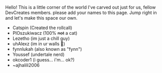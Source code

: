 Hello! This is a little corner of the world I've carved out just for us, fellow DevCreates members. please add your names to this page. Jump right in and let's make this space our own.

- Catspin (Created the rollcall)
- PlOszukiwacz (100% ~~not~~ a cat)
- Lezetho (im just a chill guy)
- uhAlexz (im in ur walls 🥰)
- fynnlukah (also known as "fynn")
- Youssef (undertale nerd)
- okcoder1 (i guess... i'm... ok?)
- ~ajhalili2006
